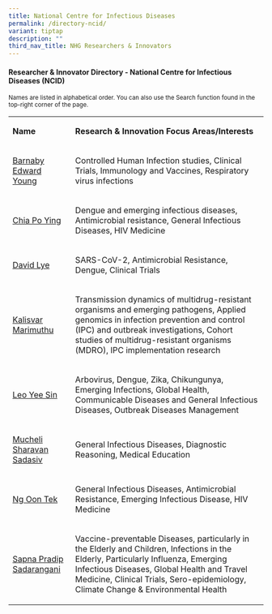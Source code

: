 ```yaml
---
title: National Centre for Infectious Diseases
permalink: /directory-ncid/
variant: tiptap
description: ""
third_nav_title: NHG Researchers & Innovators
---
```

<h4><strong>Researcher &amp; Innovator Directory - National Centre for Infectious Diseases (NCID)</strong></h4>
<p><sub>Names are listed in alphabetical order. You can also use the Search function found in the top-right corner of the page.</sub>
</p>
<p></p>
<table style="minWidth: 50px">
<colgroup>
<col>
<col>
</colgroup>
<tbody>
<tr>
<td rowspan="1" colspan="1">
<p><strong>Name</strong>
</p>
</td>
<td rowspan="1" colspan="1">
<p><strong>Research&nbsp;&amp; Innovation&nbsp;Focus Areas/Interests</strong>
</p>
</td>
</tr>
<tr>
<td rowspan="1" colspan="1">
<p><a href="/files/Researcher Directory/NCID/NCID___Barnaby_Edward_Young_v0624.pdf" rel="noopener noreferrer nofollow" target="_blank">Barnaby Edward Young</a>
</p>
</td>
<td rowspan="1" colspan="1">
<p>Controlled Human Infection studies, Clinical Trials, Immunology and Vaccines,
Respiratory virus infections</p>
</td>
</tr>
<tr>
<td rowspan="1" colspan="1">
<p><a href="/files/Researcher Directory/NCID/chia_po_ying_v1224.pdf" rel="noopener nofollow" target="_blank">Chia Po Ying</a>
</p>
</td>
<td rowspan="1" colspan="1">
<p>Dengue and emerging infectious diseases, Antimicrobial resistance, General
Infectious Diseases, HIV Medicine</p>
</td>
</tr>
<tr>
<td rowspan="1" colspan="1">
<p><a href="/files/Researcher Directory/NCID/david_lye_v1224.pdf" rel="noopener nofollow" target="_blank">David Lye</a>
</p>
</td>
<td rowspan="1" colspan="1">
<p>SARS-CoV-2, Antimicrobial Resistance, Dengue, Clinical Trials</p>
</td>
</tr>
<tr>
<td rowspan="1" colspan="1">
<p><a href="/files/Researcher Directory/NCID/kalisvar_marimuthu_v1224.pdf" rel="noopener nofollow" target="_blank">Kalisvar Marimuthu</a>
</p>
</td>
<td rowspan="1" colspan="1">
<p>Transmission dynamics of multidrug-resistant organisms and emerging pathogens,
Applied genomics in infection prevention and control (IPC) and outbreak
investigations, Cohort studies of multidrug-resistant organisms (MDRO),
IPC implementation research</p>
</td>
</tr>
<tr>
<td rowspan="1" colspan="1">
<p><a href="/files/Researcher Directory/NCID/NCID___Leo_Yee_Sin_v0624.pdf" rel="noopener noreferrer nofollow" target="_blank">Leo Yee Sin</a>
</p>
</td>
<td rowspan="1" colspan="1">
<p>Arbovirus, Dengue, Zika, Chikungunya, Emerging Infections, Global Health,
Communicable Diseases and General Infectious Diseases, Outbreak Diseases
Management</p>
</td>
</tr>
<tr>
<td rowspan="1" colspan="1">
<p><a href="/files/Researcher Directory/NCID/NCID___Mucheli_Sharavan_Sadasiv_v1223.pdf" rel="noopener noreferrer nofollow" target="_blank">Mucheli Sharavan Sadasiv</a>
</p>
</td>
<td rowspan="1" colspan="1">
<p>General Infectious Diseases, Diagnostic Reasoning, Medical Education</p>
</td>
</tr>
<tr>
<td rowspan="1" colspan="1">
<p><a href="/files/Researcher Directory/NCID/ng_oon_tek_v1224.pdf" rel="noopener nofollow" target="_blank">Ng Oon Tek</a>
</p>
</td>
<td rowspan="1" colspan="1">
<p>General Infectious Diseases, Antimicrobial Resistance, Emerging Infectious
Disease, HIV Medicine</p>
</td>
</tr>
<tr>
<td rowspan="1" colspan="1">
<p><a href="/files/Researcher Directory/NCID/sapna_pradip__v1224.pdf" rel="noopener nofollow" target="_blank">Sapna Pradip Sadarangani</a>
</p>
</td>
<td rowspan="1" colspan="1">
<p>Vaccine-preventable Diseases, particularly in the Elderly and Children,
Infections in the Elderly, Particularly Influenza, Emerging Infectious
Diseases, Global Health and Travel Medicine, Clinical Trials, Sero-epidemiology,
Climate Change &amp; Environmental Health</p>
</td>
</tr>
</tbody>
</table>
<p></p>